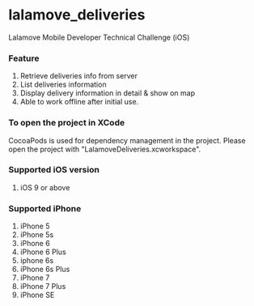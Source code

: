 # lalamove_deliveries
Lalamove Mobile Developer Technical Challenge (iOS)

### Feature
1. Retrieve deliveries info from server
2. List deliveries information
3. Display delivery information in detail & show on map
4. Able to work offline after initial use.

### To open the project in XCode
CocoaPods is used for dependency management in the project. Please open the project with "LalamoveDeliveries.xcworkspace".

### Supported iOS version
1. iOS 9 or above

### Supported iPhone
1. iPhone 5
2. iPhone 5s
3. iPhone 6
4. iPhone 6 Plus
5. iphone 6s
6. iPhone 6s Plus
7. iPhone 7
8. iPhone 7 Plus
9. iPhone SE
